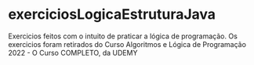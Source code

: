 # exerciciosLogicaEstruturaJava
Exercicios feitos com o intuito de praticar a lógica de programação.
Os exercicios foram retirados do Curso Algoritmos e Lógica de Programação 2022 - O Curso COMPLETO, da UDEMY
